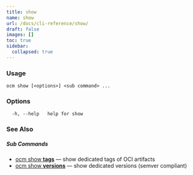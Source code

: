 ```yaml
---
title: show
name: show
url: /docs/cli-reference/show/
draft: false
images: []
toc: true
sidebar:
  collapsed: true
---
```

### Usage

```
ocm show [<options>] <sub command> ...
```

### Options

```
  -h, --help   help for show
```

### See Also



##### Sub Commands

* [ocm show <b>tags</b>](/docs/cli-reference/show/tags/)	 &mdash; show dedicated tags of OCI artifacts
* [ocm show <b>versions</b>](/docs/cli-reference/show/versions/)	 &mdash; show dedicated versions (semver compliant)

